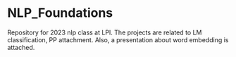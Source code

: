 # NLP_Foundations
Repository for 2023 nlp class at LPI.
The projects are related to LM classification, PP attachment.
Also, a presentation about word embedding is attached.
